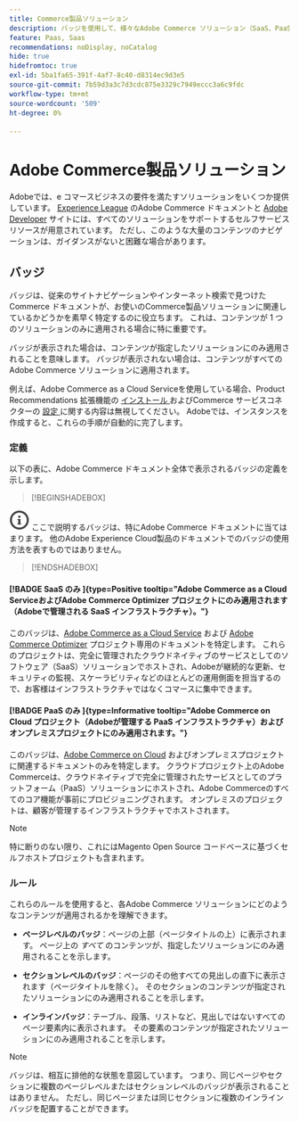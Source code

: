 ```yaml
---
title: Commerce製品ソリューション
description: バッジを使用して、様々なAdobe Commerce ソリューション（SaaS、PaaS、オンプレミス）に適用されるドキュメントを特定する方法を説明します。
feature: Paas, Saas
recommendations: noDisplay, noCatalog
hide: true
hidefromtoc: true
exl-id: 5ba1fa65-391f-4af7-8c40-d8314ec9d3e5
source-git-commit: 7b59d3a3c7d3cdc875e3329c7949eccc3a6c9fdc
workflow-type: tm+mt
source-wordcount: '509'
ht-degree: 0%

---
```


# Adobe Commerce製品ソリューション

Adobeでは、e コマースビジネスの要件を満たすソリューションをいくつか提供しています。 [Experience League](https://experienceleague.adobe.com/en/docs/commerce) のAdobe Commerce ドキュメントと [Adobe Developer](https://developer.adobe.com/commerce/docs/) サイトには、すべてのソリューションをサポートするセルフサービスリソースが用意されています。 ただし、このような大量のコンテンツのナビゲーションは、ガイダンスがないと困難な場合があります。

## バッジ

バッジは、従来のサイトナビゲーションやインターネット検索で見つけたCommerce ドキュメントが、お使いのCommerce製品ソリューションに関連しているかどうかを素早く特定するのに役立ちます。 これは、コンテンツが 1 つのソリューションのみに適用される場合に特に重要です。

バッジが表示された場合は、コンテンツが指定したソリューションにのみ適用されることを意味します。 バッジが表示されない場合は、コンテンツがすべてのAdobe Commerce ソリューションに適用されます。

例えば、Adobe Commerce as a Cloud Serviceを使用している場合、Product Recommendations 拡張機能の [ インストール ](../product-recommendations/install-configure.md#install-product-recommendations) およびCommerce サービスコネクターの [ 設定 ](../product-recommendations/install-configure.md#configure-product-recommendations) に関する内容は無視してください。 Adobeでは、インスタンスを作成すると、これらの手順が自動的に完了します。

### 定義

以下の表に、Adobe Commerce ドキュメント全体で表示されるバッジの定義を示します。

>[!BEGINSHADEBOX]

![ 情報 ](../cloud-service/assets/Smock_InfoOutline_18_N.svg) ここで説明するバッジは、特にAdobe Commerce ドキュメントに当てはまります。 他のAdobe Experience Cloud製品のドキュメントでのバッジの使用方法を表すものではありません。

>[!ENDSHADEBOX]

#### [!BADGE SaaS のみ &#x200B;]{type=Positive tooltip="Adobe Commerce as a Cloud ServiceおよびAdobe Commerce Optimizer プロジェクトにのみ適用されます（Adobeで管理される SaaS インフラストラクチャ）。"}

このバッジは、[Adobe Commerce as a Cloud Service](../cloud-service/overview.md) および [Adobe Commerce Optimizer](../optimizer/overview.md) プロジェクト専用のドキュメントを特定します。 これらのプロジェクトは、完全に管理されたクラウドネイティブのサービスとしてのソフトウェア（SaaS）ソリューションでホストされ、Adobeが継続的な更新、セキュリティの監視、スケーラビリティなどのほとんどの運用側面を担当するので、お客様はインフラストラクチャではなくコマースに集中できます。

#### [!BADGE PaaS のみ &#x200B;]{type=Informative tooltip="Adobe Commerce on Cloud プロジェクト（Adobeが管理する PaaS インフラストラクチャ）およびオンプレミスプロジェクトにのみ適用されます。"}

このバッジは、[Adobe Commerce on Cloud](https://experienceleague.adobe.com/en/docs/commerce-on-cloud/user-guide/overview) およびオンプレミスプロジェクトに関連するドキュメントのみを特定します。 クラウドプロジェクト上のAdobe Commerceは、クラウドネイティブで完全に管理されたサービスとしてのプラットフォーム（PaaS）ソリューションにホストされ、Adobe Commerceのすべてのコア機能が事前にプロビジョニングされます。 オンプレミスのプロジェクトは、顧客が管理するインフラストラクチャでホストされます。

>[!NOTE]
>
>特に断りのない限り、これにはMagento Open Source コードベースに基づくセルフホストプロジェクトも含まれます。

### ルール

これらのルールを使用すると、各Adobe Commerce ソリューションにどのようなコンテンツが適用されるかを理解できます。

- **ページレベルのバッジ**：ページの上部（ページタイトルの上）に表示されます。 ページ上の _すべて_ のコンテンツが、指定したソリューションにのみ適用されることを示します。

- **セクションレベルのバッジ**：ページのその他すべての見出しの直下に表示されます（ページタイトルを除く）。 そのセクションのコンテンツが指定されたソリューションにのみ適用されることを示します。

- **インラインバッジ**：テーブル、段落、リストなど、見出しではないすべてのページ要素内に表示されます。 その要素のコンテンツが指定されたソリューションにのみ適用されることを示します。

>[!NOTE]
>
>バッジは、相互に排他的な状態を意図しています。 つまり、同じページやセクションに複数のページレベルまたはセクションレベルのバッジが表示されることはありません。 ただし、同じページまたは同じセクションに複数のインラインバッジを配置することができます。
